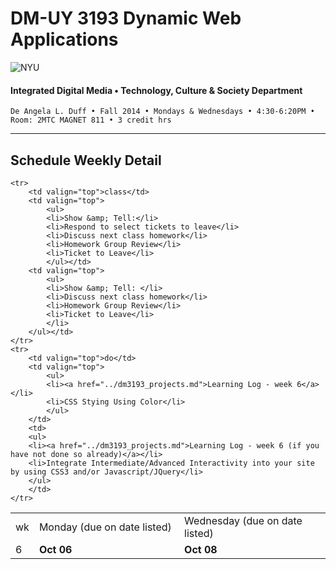 # DM-UY 3193 Dynamic Web Applications

![NYU](http://ws2.polishedsolid.com/de/nyu_soe_logo.png)
#### Integrated Digital Media • Technology, Culture & Society Department

    De Angela L. Duff • Fall 2014 • Mondays & Wednesdays • 4:30-6:20PM • Room: 2MTC MAGNET 811 • 3 credit hrs

---

## Schedule Weekly Detail

<table>
<tr>
<td>wk</td>
<td>Monday (due on date listed)</td>
<td>Wednesday (due on date listed)</td>
</tr>
<!-- dates -->
    <tr>
        <td valign="top" width="4%">6</td>
        <td valign="top" width="48%"><strong>Oct 06</strong></td>
        <td valign="top" width="48%"><strong>Oct 08</strong></td>
    </tr>

    <tr>
        <td valign="top">class</td>
        <td valign="top">
            <ul>
            <li>Show &amp; Tell:</li>
            <li>Respond to select tickets to leave</li>
            <li>Discuss next class homework</li>
            <li>Homework Group Review</li>
            <li>Ticket to Leave</li>
            </ul></td>
        <td valign="top">
            <ul>
            <li>Show &amp; Tell: </li>
            <li>Discuss next class homework</li>
            <li>Homework Group Review</li>
            <li>Ticket to Leave</li>
            </li>
        </ul></td>
    </tr>
    <tr>
        <td valign="top">do</td>
        <td valign="top">
            <ul>
            <li><a href="../dm3193_projects.md">Learning Log - week 6</a></li>
            <li>CSS Stying Using Color</li>
            </ul>
        </td>
        <td>
        <ul>
        <li><a href="../dm3193_projects.md">Learning Log - week 6 (if you have not done so already)</a></li>
        <li>Integrate Intermediate/Advanced Interactivity into your site by using CSS3 and/or Javascript/JQuery</li>
        </ul>  
        </td>
    </tr>

</table>